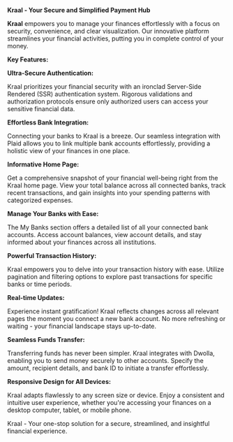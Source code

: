 **Kraal - Your Secure and Simplified Payment Hub**

**Kraal** empowers you to manage your finances effortlessly with a focus on security, convenience, and clear visualization. Our innovative platform streamlines your financial activities, putting you in complete control of your money.

**Key Features:**

**Ultra-Secure Authentication:**

Kraal prioritizes your financial security with an ironclad Server-Side Rendered (SSR) authentication system. Rigorous validations and authorization protocols ensure only authorized users can access your sensitive financial data.

**Effortless Bank Integration:**

Connecting your banks to Kraal is a breeze. Our seamless integration with Plaid allows you to link multiple bank accounts effortlessly, providing a holistic view of your finances in one place.

**Informative Home Page:**

Get a comprehensive snapshot of your financial well-being right from the Kraal home page. View your total balance across all connected banks, track recent transactions, and gain insights into your spending patterns with categorized expenses.

**Manage Your Banks with Ease:**

The My Banks section offers a detailed list of all your connected bank accounts. Access account balances, view account details, and stay informed about your finances across all institutions.

**Powerful Transaction History:**

Kraal empowers you to delve into your transaction history with ease. Utilize pagination and filtering options to explore past transactions for specific banks or time periods.

**Real-time Updates:**

Experience instant gratification! Kraal reflects changes across all relevant pages the moment you connect a new bank account. No more refreshing or waiting - your financial landscape stays up-to-date.

**Seamless Funds Transfer:**

Transferring funds has never been simpler. Kraal integrates with Dwolla, enabling you to send money securely to other accounts. Specify the amount, recipient details, and bank ID to initiate a transfer effortlessly.

**Responsive Design for All Devices:**

Kraal adapts flawlessly to any screen size or device. Enjoy a consistent and intuitive user experience, whether you're accessing your finances on a desktop computer, tablet, or mobile phone.

Kraal - Your one-stop solution for a secure, streamlined, and insightful financial experience.

